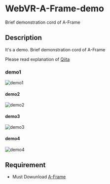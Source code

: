 # WebVR-A-Frame-demo
Brief demonstration cord of A-Frame

## Description
It's a demo.
Brief demonstration cord of A-Frame

Please read explanation of [Qiita](http://qiita.com/HiromuTsuruta/items/135add7baafb26d00edf)

### demo1

![demo1](https://qiita-image-store.s3.amazonaws.com/0/175242/64aa47be-fd4b-271f-ce81-12f95c672709.png)

#### demo2

![demo2](https://qiita-image-store.s3.amazonaws.com/0/175242/961a62a1-7f91-8e3d-f509-35e1fd9a89c0.png)

#### demo3

![demo3](https://qiita-image-store.s3.amazonaws.com/0/175242/4b9b904e-30e2-9232-1a78-cd3d2fb2c9e4.png)

#### demo4

![demo4](https://qiita-image-store.s3.amazonaws.com/0/175242/246482ee-08d0-d254-d484-616a8154e3b2.png)


## Requirement
- Must Dowunload [A-Frame](https://github.com/aframevr/aframe)

